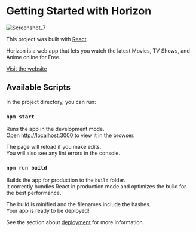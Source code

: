# Getting Started with Horizon

![Screenshot_7](https://user-images.githubusercontent.com/79437913/159055187-232ba309-489a-4965-ad90-9b5e34bc9708.png)

This project was built with [React](https://reactjs.org/). 

Horizon is a web app that lets you watch the latest Movies, TV Shows, and Anime online for Free.

[Visit the website](https://www.horizonmovies.xyz/)

## Available Scripts

In the project directory, you can run:

### `npm start`

Runs the app in the development mode.\
Open [http://localhost:3000](http://localhost:3000) to view it in the browser.

The page will reload if you make edits.\
You will also see any lint errors in the console.

### `npm run build`

Builds the app for production to the `build` folder.\
It correctly bundles React in production mode and optimizes the build for the best performance.

The build is minified and the filenames include the hashes.\
Your app is ready to be deployed!

See the section about [deployment](https://facebook.github.io/create-react-app/docs/deployment) for more information.

